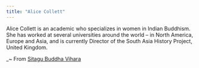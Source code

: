 ```yaml
---
title: "Alice Collett"
---
```


Alice Collett is an academic who specializes in women in Indian Buddhism. She has worked at several universities around the world – in North America, Europe and Asia, and is currently Director of the South Asia History Project, United Kingdom.

_~ From [Sitagu Buddha Vihara](https://www.windhorsepublications.com/product-category/authors/alice-collett/)
